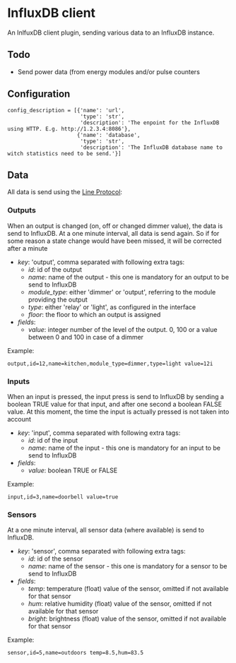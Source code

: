 # InfluxDB client

An InlfuxDB client plugin, sending various data to an InfluxDB instance.

## Todo

* Send power data (from energy modules and/or pulse counters

## Configuration

```
config_description = [{'name': 'url',
                       'type': 'str',
                       'description': 'The enpoint for the InfluxDB using HTTP. E.g. http://1.2.3.4:8086'},
                      {'name': 'database',
                       'type': 'str',
                       'description': 'The InfluxDB database name to witch statistics need to be send.'}]
```

## Data

All data is send using the [Line Protocol](https://influxdb.com/docs/v0.9/write_protocols/line.html):

### Outputs

When an output is changed (on, off or changed dimmer value), the data is send to InfluxDB. At a one minute interval,
all data is send again. So if for some reason a state change would have been missed, it will be corrected after a minute

* *key*: 'output', comma separated with following extra tags:
  * *id*: id of the output
  * *name*: name of the output - this one is mandatory for an output to be send to InfluxDB
  * *module_type*: either 'dimmer' or 'output', referring to the module providing the output
  * *type*: either 'relay' or 'light', as configured in the interface
  * *floor*: the floor to which an output is assigned
* *fields*:
  * *value*: integer number of the level of the output. 0, 100 or a value between 0 and 100 in case of a dimmer

Example:

```
output,id=12,name=kitchen,module_type=dimmer,type=light value=12i
```

### Inputs

When an input is pressed, the input press is send to InfluxDB by sending a boolean TRUE value for that input, and after
one second a boolean FALSE value. At this moment, the time the input is actually pressed is not taken into account

* *key*: 'input', comma separated with following extra tags:
  * *id*: id of the input
  * *name*: name of the input - this one is mandatory for an input to be send to InfluxDB
* *fields*:
  * *value*: boolean TRUE or FALSE

Example:

```
input,id=3,name=doorbell value=true
```

### Sensors

At a one minute interval, all sensor data (where available) is send to InfluxDB.

* *key*: 'sensor', comma separated with following extra tags:
  * *id*: id of the sensor
  * *name*: name of the sensor - this one is mandatory for a sensor to be send to InfluxDB
* *fields*:
  * *temp*: temperature (float) value of the sensor, omitted if not available for that sensor
  * *hum*: relative humidity (float) value of the sensor, omitted if not available for that sensor
  * *bright*: brightness (float) value of the sensor, omitted if not available for that sensor

Example:

```
sensor,id=5,name=outdoors temp=8.5,hum=83.5
```
